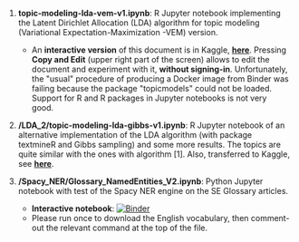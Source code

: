 1. **topic-modeling-lda-vem-v1.ipynb**: R Jupyter notebook implementing the Latent Dirichlet Allocation (LDA) algorithm for topic modeling (Variational Expectation-Maximization -VEM) version. 

    * An **interactive version** of this document is in Kaggle, **[here](https://www.kaggle.com/spiliopoulos/topic-modeling-lda-vem-v1)**. Pressing **Copy and Edit** (upper right part of the screen) allows to edit the document and experiment with it, **without signing-in**. Unfortunately, the "usual" procedure of producing a Docker image from Binder was failing because the package "topicmodels" could not be loaded. Support for R and R packages in Jupyter notebooks is not very good. 

2. **/LDA_2/topic-modeling-lda-gibbs-v1.ipynb**: R Jupyter notebook of an alternative implementation of the LDA algorithm (with package textmineR and Gibbs sampling) and some more results. The topics are quite similar with the ones with algorithm [1]. Also, transferred to Kaggle, see **[here](https://www.kaggle.com/spiliopoulos/topic-modeling-lda-gibbs-v1)**.

3. **/Spacy_NER/Glossary_NamedEntities_V2.ipynb**: Python Jupyter notebook with test of the Spacy NER engine on the SE Glossary articles.

    * **Interactive notebook**: [![Binder](https://mybinder.org/badge_logo.svg)](https://mybinder.org/v2/gh/KSpiliop/Spacy_NER/main?filepath=Glossary_NamedEntities_V2.ipynb) 
    * Please run once to download the English vocabulary, then comment-out the relevant command at the top of the file.


